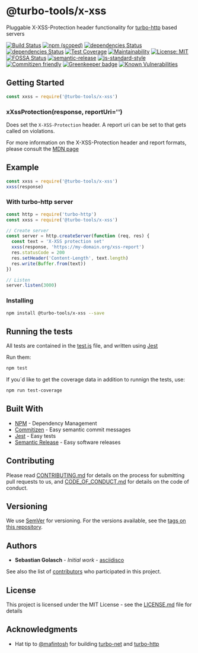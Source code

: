 # @turbo-tools/x-xss

Pluggable X-XSS-Protection header functionality for [turbo-http](https://github.com/mafintosh/turbo-http) based servers

[![Build Status](https://travis-ci.org/turbo-tools/x-xss.svg?branch=master)](https://travis-ci.org/turbo-tools/x-xss)
[![npm (scoped)](https://img.shields.io/npm/v/@turbo-tools/x-xss.svg?style=flat-square)](https://www.npmjs.com/package/@turbo-tools/x-xss)
[![dependencies Status](https://david-dm.org/turbo-tools/x-xss/status.svg)](https://david-dm.org/turbo-tools/x-xss)
[![dependencies Status](https://david-dm.org/turbo-tools/x-xss/dev-status.svg)](https://david-dm.org/turbo-tools/x-xss#info=devDependencies)
[![Test Coverage](https://api.codeclimate.com/v1/badges/2cdd3db51c265332ca66/test_coverage)](https://codeclimate.com/github/turbo-tools/x-xss/test_coverage)
[![Maintainability](https://api.codeclimate.com/v1/badges/2cdd3db51c265332ca66/maintainability)](https://codeclimate.com/github/turbo-tools/x-xss/maintainability)
[![License: MIT](https://img.shields.io/badge/License-MIT-yellow.svg)](https://opensource.org/licenses/MIT)
[![FOSSA Status](https://app.fossa.io/api/projects/git%2Bgithub.com%2Fturbo-tools%2Fx-xss.svg?type=shield)](https://app.fossa.io/projects/git%2Bgithub.com%2Fturbo-tools%2Fx-xss?ref=badge_shield)
[![semantic-release](https://img.shields.io/badge/%20%20%F0%9F%93%A6%F0%9F%9A%80-semantic--release-e10079.svg)](https://github.com/semantic-release/semantic-release)
[![js-standard-style](https://img.shields.io/badge/code%20style-standard-brightgreen.svg?style=flat)](https://github.com/feross/standard)
[![Commitizen friendly](https://img.shields.io/badge/commitizen-friendly-brightgreen.svg)](http://commitizen.github.io/cz-cli/)
[![Greenkeeper badge](https://badges.greenkeeper.io/greenkeeperio/greenkeeper.svg)](https://greenkeeper.io/)
[![Known Vulnerabilities](https://snyk.io/test/github/turbo-tools/x-xss/badge.svg?targetFile=package.json)](https://snyk.io/test/github/turbo-tools/x-xss?targetFile=package.json)

## Getting Started

```js
const xxss = require('@turbo-tools/x-xss')
```

### xXssProtection(response, reportUri='')

Does set the `X-XSS-Protection` header. A report uri can be set to that gets
called on violations.

For more information on the X-XSS-Protection header and report formats, please consult the [MDN page](https://developer.mozilla.org/en-US/docs/Web/HTTP/Headers/X-XSS-Protection)

## Example

```js
const xxss = require('@turbo-tools/x-xss')
xxss(response)
```

### With turbo-http server

```js
const http = require('turbo-http')
const xxss = require('@turbo-tools/x-xss')

// Create server
const server = http.createServer(function (req, res) {
  const text = 'X-XSS protection set'
  xxss(response, 'https://my-domain.org/xss-report')
  res.statusCode = 200
  res.setHeader('Content-Length', text.length)
  res.write(Buffer.from(text))
})

// Listen
server.listen(3000)
```

### Installing

```bash
npm install @turbo-tools/x-xss --save
```

## Running the tests

All tests are contained in the [test.js](test.js) file, and written using [Jest](https://facebook.github.io/jest/docs/en/getting-started.html)

Run them:

```bash
npm test
```

If you´d like to get the coverage data in addition to runnign the tests, use:

```bash
npm run test-coverage
```

## Built With

* [NPM](https://www.npmjs.com/) - Dependency Management
* [Commitizen](https://github.com/commitizen/cz-cli) - Easy semantic commit messages
* [Jest](https://facebook.github.io/jest/) - Easy tests
* [Semantic Release](https://github.com/semantic-release/semantic-release) - Easy software releases

## Contributing

Please read [CONTRIBUTING.md](CONTRIBUTING.md) for details on the process for submitting pull requests to us, and [CODE_OF_CONDUCT.md](CODE_OF_CONDUCT.md) for details on the code of conduct.

## Versioning

We use [SemVer](http://semver.org/) for versioning. For the versions available, see the [tags on this repository](https://github.com/turbo-tools/x-xss/tags).

## Authors

* **Sebastian Golasch** - *Initial work* - [asciidisco](https://github.com/asciidisco)

See also the list of [contributors](https://github.com/turbo-tools/x-xss/contributors) who participated in this project.

## License

This project is licensed under the MIT License - see the [LICENSE.md](LICENSE.md) file for details

## Acknowledgments

* Hat tip to [@mafintosh](https://github.com/mafintosh) for building [turbo-net](https://github.com/mafintosh/turbo-net) and [turbo-http](https://github.com/mafintosh/turbo-http)
